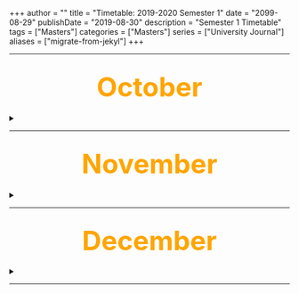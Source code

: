 +++
author = ""
title = "Timetable: 2019-2020 Semester 1"
date = "2099-08-29"
publishDate = "2019-08-30"
description = "Semester 1 Timetable"
tags = ["Masters"]
categories = ["Masters"]
series = ["University Journal"]
aliases = ["migrate-from-jekyl"]
+++

---
<font size="+7" color="orange"><center> October </center></font>  
---

<details>
  <summary> </summary> 

# <mark>Week 3</mark>
<span style="color:red">~~Wednesday 09/10/2019:~~</span> 

- <span style="color:red">~~09.00 : 11:00 @ PO37  -> Anatomy and Physiology~~</span>  
- <span style="color:red">~~13:00 : 15:00 @ MS151 -> Intro to Biomechanics~~</span> 

<span style="color:red">~~Thursday 10/10/2019:~~</span>

- <span style="color:red">~~10:00 : 12:00 @ MS1.32 -> Quantitative research~~</span> 
- <span style="color:red">~~13:00 : 15:00 @ MS2.58 -> Case study design~~</span> 
- <span style="color:red">~~15:00 : 16:30 @ MS2.58 -> Quantitative research~~</span> 

# <mark>Week 4</mark>
<span style="color:red">~~Wednesday 16/10/2019:~~</span> 

- <span style="color:red">~~09.00 : 11:00 @ PO37 -> Anatomy and Physiology~~</span> 
- <span style="color:red">~~13:00 : 14:30 @ PO35 -> Rocker Soles~~~</span> 

<span style="color:red">~~Thursday 17/10/2019:~~</span>

- <span style="color:red">~~13:00 : 15:00 @ MS2.58 -> Systematic Review 1~~</span>
- <span style="color:red">~~15:00 : 16.30 @ MS2.58 -> Scoping Literature~~</span>

<span style="color:red">~~Friday 18/10/2019:~~</span>

- <span style="color:red">~~09:00 : 10:00 @ PO37 -> PhD Catchup~~</span>
- <span style="color:red">~~10:00 : 11:00 @ A218 -> MDC Tutorial~~</span>

# <mark>Week 5</mark>
<span style="color:red">~~Wednesday 23/10/2019:~~</span>

- <span style="color:red">~~10.00 : 12:00 @ PO37 -> Rheumatology~~</span>
- <span style="color:red">~~13:00 : 15:00 @ PO35 -> Common foot treatment~~</span>

<span style="color:red">~~Friday 25/10/2019:~~</span>

- <span style="color:red">~~13:00 : 15:00 @ PO37 -> Anatomy and Physiology~~</span>

# <mark>Week 6</mark>
<span style="color:red">~~Tuesday   29/10/2019:~~</span>

- <span style="color:red">~~14:00 : 15:00 @ Chapman1 -> International ethics~~</span>

<span style="color:red">~~Wednesday 30/10/2019:~~</span>

- <span style="color:red">~~10:00 : 12:00 @ MS329 -> Pressure Reduction~~</span>
- <span style="color:red">~~10:00 : 12:00 @ MS329 -> Pressure Reduction~~</span>
 
<span style="color:red">~~Thursday 31/10/2019:~~</span>

- <span style="color:red">~~10:00 : 12:00 @ MS1.32 -> Systematic Review 2~~</span>
- <span style="color:red">~~13:00 : 15:00 @ MS2.58 -> Mixed methods~~</span>

<br><br>

</details>

---

<font size="+7" color="orange"><center> November </center></font>  
---

<details>
  <summary> </summary>

# <mark>Week 6</mark>
<span style="color:red">~~Friday 01/11/2019:~~</span>

- <span style="color:red">~~13.00 : 15:00 @ PO37 -> Anatomy and Physiology~~</span>

# <mark>Week 7</mark>
<span style="color:red">~~Wednesday 06/11/2019:~~</span> 

- <span style="color:red">~~10:00 : 12:00 @ PO37 -> Public Health Stategy~~</span>
- <span style="color:red">~~13:15 : 15:00 @ PO37 -> User Acceptance~~</span>

<span style="color:red">~~Thursday 07/11/2019:~~</span>

- <span style="color:red">~~15:00 : 16:30 @ MS2.58 -> Practical research~~</span>

<span style="color:red">~~Friday 08/11/2019:~~</span>

- <span style="color:red">~~13:00 : 15:00 @PO37 -> Neurological conditions~~</span> 

# <mark>Week 8</mark>
Wednesday 13/11/2019: 

- 10:00 : 12:00 @ PO37 -> AFO
- 13:00 : 15:00 @ PO37 -> Psychosocial approach

Thursday 14/11/2019:

- 10:00 : 12:00 @ MS1.32 -> Ethical issues
- 13:00 : 15:00 @ MS2.58 -> Ethics Forms
- 15:00 : 16:30 @ MS2.58 -> Aims and Objectives

Friday 15/11/2019:

- 13:00 : 15:00 @ PO37 -> Design Considerations

# <mark>Week 9</mark>
Wednesday 20/11/2019: 

- 10:00 : 12:00 @ PO37 -> Upper Limb
- 13:00 : 15:00 @ PO37 -> Lower Limb

Thursday 21/11/2019:

- 10:00 : 12:00 @ MS1.32 -> Practical Interviews
- 13:00 : 15:00 @ MS2.58 -> Practical Analysing
- 15:00 : 16:30 @ MS2.58 -> Analysis to Write Up

Friday 22/11/2019:

- 13:00 : 15:00 @ PO37 -> Manufacturing

# <mark>Week 10</mark>
Wednesday 27/11/2019: 

- 10:00 : 12:00 @ PO37 -> Ankle sprains
- 13:00 : 15:00 @ PO37 -> Upper Limb Orthoses

Thursday 28/11/2019:

- 10:00 : 12:00 @ MS1.32 -> Small scale evaluation
- 13:00 : 15:00 @ MS2.58 -> Practical issues
- 15:00 : 16:30 @ MS2.58 -> Data Entry Practical

</details>

---

<font size="+7" color="orange"><center> December </center></font>  
---

<details>
  <summary> </summary>

# <mark>Week 11</mark>
Tuesday 03/12/2019:

- 14:00 : 16:00 @ Chapman 1 -> Social media & personal branding for your career

Wednesday 04/12/2019: 

- 10:00 : 12:00 @ PO37 -> Running
- 13:00 : 15:00 @ PO37 -> Knee Orthoses

Thursday 05/12/2019:

- 13:00 : 15:00 @ PLG216 -> Quantitative data
- 15:00 : 16:30 @ PLG216 -> Writing up Methods

Friday 06/12/2019:

- 10:00 : 12:30 @ PO37 -> Revision
- 13:00 : 15:00 @ Gait lab -> Gait Analysis

# <mark>Week 12</mark>
Wednesday 11/12/2019: 

- 09:00 : 12:00 @ PO37 -> Footwear
- 14:00 : 17:00 @ PO37 -> Design Considerations

Thursday 12/12/2019:

- 13:00 : 15:00 @ MS2.58 -> Research methods
- 15:00 : 16:30 @ MS2.58 -> Christmas Social

</details>

---